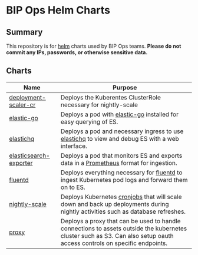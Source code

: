 # BIP Ops Helm Charts

## Summary

This repository is for [helm](https://helm.sh) charts used by BIP Ops teams. **Please do not commit any IPs, passwords, or otherwise sensitive data.**

## Charts

| Name                                                     | Purpose |
| -------------------------------------------------------- | ------- |
| [deployment-scaler-cr](charts/deployment-scaler-cr/)     | Deploys the Kuberentes ClusterRole necessary for nightly-scale |
| [elastic-go](charts/elastic-go/)                         | Deploys a pod with [elastic-go](https://github.com/Rolinh/elastic-go) installed for easy querying of ES. |
| [elastichq](charts/elastichq/)                           | Deploys a pod and necessary ingress to use [elastichq](https://www.elastichq.org) to view and debug ES with a web interface. |
| [elasticsearch-exporter](charts/elasticsearch-exporter/) | Deploys a pod that monitors ES and exports data in a [Prometheus](https://prometheus.io) format for ingestion. |
| [fluentd](charts/fluentd/)                               | Deploys everything necessary for [fluentd](https://www.fluentd.org) to ingest Kubernetes pod logs and forward them on to ES. |
| [nightly-scale](charts/nightly-scale/)                   | Deploys Kubernetes [cronjobs](https://kubernetes.io/docs/concepts/workloads/controllers/cron-jobs/) that will scale down and back up deployments during nightly activities such as database refreshes. |
| [proxy](charts/proxy/)                                   | Deploys a proxy that can be used to handle connections to assets outside the kubernetes cluster such as S3. Can also setup oauth access controls on specific endpoints. |
